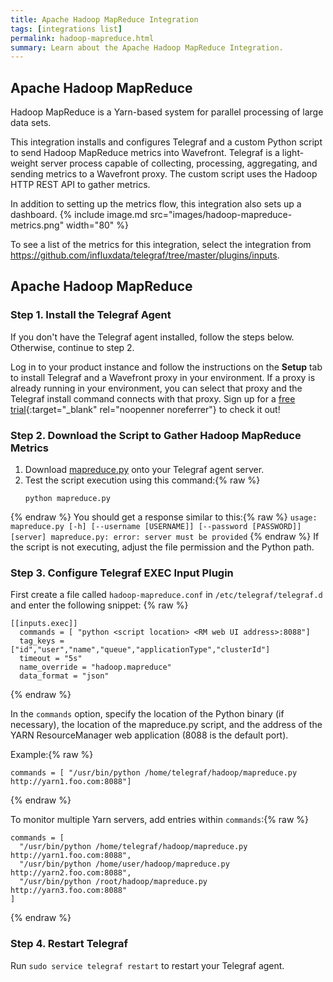 ```yaml
---
title: Apache Hadoop MapReduce Integration
tags: [integrations list]
permalink: hadoop-mapreduce.html
summary: Learn about the Apache Hadoop MapReduce Integration.
---
```

## Apache Hadoop MapReduce

Hadoop MapReduce is a Yarn-based system for parallel processing of large data sets.

This integration installs and configures Telegraf and a custom Python script to send Hadoop MapReduce metrics into Wavefront. Telegraf is a light-weight server process capable of collecting, processing, aggregating, and sending metrics to a Wavefront proxy. The custom script uses the Hadoop HTTP REST API to gather metrics. 

In addition to setting up the metrics flow, this integration also sets up a dashboard.
{% include image.md src="images/hadoop-mapreduce-metrics.png" width="80" %}


To see a list of the metrics for this integration, select the integration from <https://github.com/influxdata/telegraf/tree/master/plugins/inputs>.
## Apache Hadoop MapReduce



### Step 1. Install the Telegraf Agent

If you don't have the Telegraf agent installed, follow the steps below. Otherwise, continue to step 2.

Log in to your product instance and follow the instructions on the **Setup** tab to install Telegraf and a Wavefront proxy in your environment. If a proxy is already running in your environment, you can select that proxy and the Telegraf install command connects with that proxy. Sign up for a [free trial](https://tanzu.vmware.com/observability-trial){:target="_blank" rel="noopenner noreferrer"} to check it out!

### Step 2. Download the Script to Gather Hadoop MapReduce Metrics

1. Download [mapreduce.py](https://raw.githubusercontent.com/wavefrontHQ/integrations/master/hadoop/mapreduce.py) onto your Telegraf agent server.
2. Test the script execution using this command:{% raw %}
    ```
    python mapreduce.py
    ```
{% endraw %}
    You should get a response similar to this:{% raw %}
    ```
    usage: mapreduce.py [-h] [--username [USERNAME]] [--password [PASSWORD]] [server]
    mapreduce.py: error: server must be provided
    ```
{% endraw %}
    If the script is not executing, adjust the file permission and the Python path.

### Step 3. Configure Telegraf EXEC Input Plugin

First create a file called `hadoop-mapreduce.conf` in `/etc/telegraf/telegraf.d` and enter the following snippet:
{% raw %}
```
[[inputs.exec]]
  commands = [ "python <script location> <RM web UI address>:8088"]
  tag_keys = ["id","user","name","queue","applicationType","clusterId"]
  timeout = "5s"
  name_override = "hadoop.mapreduce"
  data_format = "json"
```
{% endraw %}

In the `commands` option, specify the location of the Python binary (if necessary), the location of the mapreduce.py script, and the address of the YARN ResourceManager web application (8088 is the default port).

Example:{% raw %}
```
commands = [ "/usr/bin/python /home/telegraf/hadoop/mapreduce.py http://yarn1.foo.com:8088"]
```
{% endraw %}

To monitor multiple Yarn servers, add entries within `commands`:{% raw %}
```
commands = [
  "/usr/bin/python /home/telegraf/hadoop/mapreduce.py http://yarn1.foo.com:8088",
  "/usr/bin/python /home/user/hadoop/mapreduce.py http://yarn2.foo.com:8088",
  "/usr/bin/python /root/hadoop/mapreduce.py http://yarn3.foo.com:8088"
]
```
{% endraw %}

### Step 4. Restart Telegraf

Run `sudo service telegraf restart` to restart your Telegraf agent.



